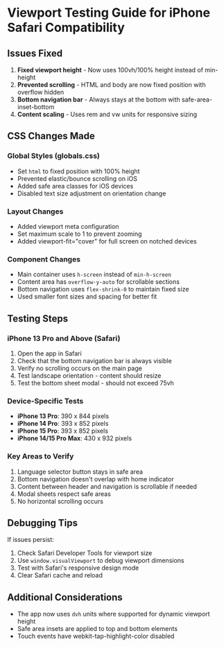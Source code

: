 # Viewport Testing Guide for iPhone Safari Compatibility

## Issues Fixed
1. **Fixed viewport height** - Now uses 100vh/100% height instead of min-height
2. **Prevented scrolling** - HTML and body are now fixed position with overflow hidden
3. **Bottom navigation bar** - Always stays at the bottom with safe-area-inset-bottom
4. **Content scaling** - Uses rem and vw units for responsive sizing

## CSS Changes Made

### Global Styles (globals.css)
- Set `html` to fixed position with 100% height
- Prevented elastic/bounce scrolling on iOS
- Added safe area classes for iOS devices
- Disabled text size adjustment on orientation change

### Layout Changes
- Added viewport meta configuration
- Set maximum scale to 1 to prevent zooming
- Added viewport-fit="cover" for full screen on notched devices

### Component Changes
- Main container uses `h-screen` instead of `min-h-screen`
- Content area has `overflow-y-auto` for scrollable sections
- Bottom navigation uses `flex-shrink-0` to maintain fixed size
- Used smaller font sizes and spacing for better fit

## Testing Steps

### iPhone 13 Pro and Above (Safari)
1. Open the app in Safari
2. Check that the bottom navigation bar is always visible
3. Verify no scrolling occurs on the main page
4. Test landscape orientation - content should resize
5. Test the bottom sheet modal - should not exceed 75vh

### Device-Specific Tests
- **iPhone 13 Pro**: 390 x 844 pixels
- **iPhone 14 Pro**: 393 x 852 pixels  
- **iPhone 15 Pro**: 393 x 852 pixels
- **iPhone 14/15 Pro Max**: 430 x 932 pixels

### Key Areas to Verify
1. Language selector button stays in safe area
2. Bottom navigation doesn't overlap with home indicator
3. Content between header and navigation is scrollable if needed
4. Modal sheets respect safe areas
5. No horizontal scrolling occurs

## Debugging Tips
If issues persist:
1. Check Safari Developer Tools for viewport size
2. Use `window.visualViewport` to debug viewport dimensions
3. Test with Safari's responsive design mode
4. Clear Safari cache and reload

## Additional Considerations
- The app now uses `dvh` units where supported for dynamic viewport height
- Safe area insets are applied to top and bottom elements
- Touch events have webkit-tap-highlight-color disabled 